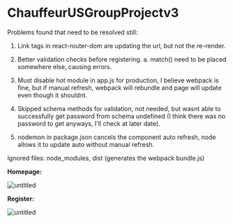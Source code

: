 # ChauffeurUSGroupProjectv3

Problems found that need to be resolved still:

1. Link tags in react-router-dom are updating the url, but not the re-render.

2) Better validation checks before registering.
   a. match() need to be placed somewhere else, causing errors.

3. Must disable hot module in app.js for production, I believe webpack is fine, but if manual refresh, webpack will rebundle and page will update even though it shouldnt.

4. Skipped schema methods for validation, not needed, but wasnt able to successfully get password from schema undefined (I think there was no password to get anyways, I'll check at later date).

5. nodemon in package.json cancels the component auto refresh, node allows it to update auto without manual refresh.

Ignored files:
node_modules, dist (generates the webpack bundle.js)

**Homepage:**

![untitled](https://user-images.githubusercontent.com/12276056/44954791-49109e80-ae76-11e8-9e44-7ff6c5f9b557.png)

**Register:**

![untitled](https://user-images.githubusercontent.com/12276056/45071156-ebad6500-b0a2-11e8-9a01-142d25df0d4a.png)
